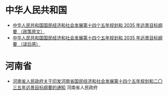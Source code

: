 # 中华人民共和国

- [中华人民共和国国民经济和社会发展第十四个五年规划和 2035 年远景目标纲要 （政策原文）](http://www.gov.cn/xinwen/2021-03/13/content_5592681.htm)
- [中华人民共和国国民经济和社会发展第十四个五年规划和 2035 年远景目标纲要 （读后感）](http://www.gov.cn/xinwen/2021-03/13/content_5592681.htm)

# 河南省

- [河南省人民政府关于印发河南省国民经济和社会发展第十四个五年规划和二〇三五年远景目标纲要的通知](https://dsj.henan.gov.cn/2021/04-13/2125559.html) 河南省人民政府
